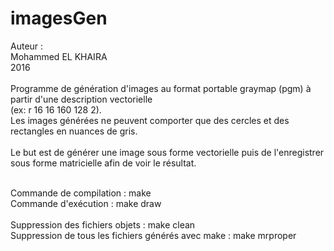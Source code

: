 # imagesGen

Auteur :<br />
Mohammed EL KHAIRA<br />
2016<br />
<br />
Programme de génération d'images au format portable graymap (pgm) à partir d'une description vectorielle <br />(ex: r 16 16 160 128 2).<br />
Les images générées ne peuvent comporter que des cercles et des rectangles en nuances de gris.<br />
<br />
Le but est de générer une image sous forme vectorielle puis de l'enregistrer sous forme matricielle afin de voir le résultat.<br /><br />

Commande de compilation : make<br />
Commande d'exécution : make draw<br />
<br />
Suppression des fichiers objets : make clean<br />
Suppression de tous les fichiers générés avec make : make mrproper
